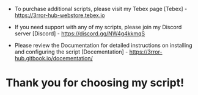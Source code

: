 * To purchase additional scripts, please visit my Tebex page [Tebex] - https://3rror-hub-webstore.tebex.io

* If you need support with any of my scripts, please join my Discord server [Discord] - https://discord.gg/NW4g4kkmqS

* Please review the Documentation for detailed instructions on installing and configuring the script [Docementation] - https://3rror-hub.gitbook.io/docementation/

# Thank you for choosing my script!
